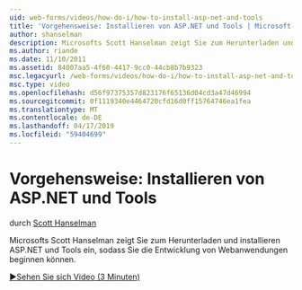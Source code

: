 ```yaml
---
uid: web-forms/videos/how-do-i/how-to-install-asp-net-and-tools
title: 'Vorgehensweise: Installieren von ASP.NET und Tools | Microsoft-Dokumentation'
author: shanselman
description: Microsofts Scott Hanselman zeigt Sie zum Herunterladen und installieren ASP.NET und Tools ein, sodass Sie die Entwicklung von Webanwendungen beginnen können.
ms.author: riande
ms.date: 11/10/2011
ms.assetid: 84007aa5-4f60-4417-9cc0-44cb8b7b9323
msc.legacyurl: /web-forms/videos/how-do-i/how-to-install-asp-net-and-tools
msc.type: video
ms.openlocfilehash: d56f97375357d823176f65136d04cd3a47d46994
ms.sourcegitcommit: 0f1119340e4464720cfd16d0ff15764746ea1fea
ms.translationtype: MT
ms.contentlocale: de-DE
ms.lasthandoff: 04/17/2019
ms.locfileid: "59404699"
---
```

# <a name="how-to-install-aspnet-and-tools"></a>Vorgehensweise: Installieren von ASP.NET und Tools

durch [Scott Hanselman](https://github.com/shanselman)

Microsofts Scott Hanselman zeigt Sie zum Herunterladen und installieren ASP.NET und Tools ein, sodass Sie die Entwicklung von Webanwendungen beginnen können.

[&#9654;Sehen Sie sich Video (3 Minuten)](https://channel9.msdn.com/Blogs/ASP-NET-Site-Videos/how-to-install-asp-net-and-tools)
